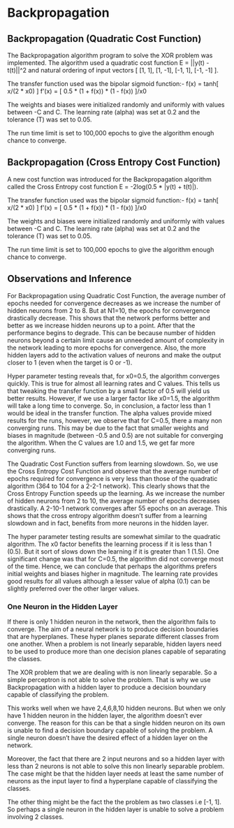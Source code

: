 # Backpropagation

## Backpropagation (Quadratic Cost Function)
The Backpropagation algorithm program to solve the XOR problem was implemented.
The algorithm used a quadratic cost function E = ||y(t) - t(t)||^2 and natural ordering of input vectors [ [1, 1], [1, -1], [-1, 1], [-1, -1] ].

The transfer function used was the bipolar sigmoid function:-
f(x) = tanh[ x/(2 * x0) ]
f’(x) = [ 0.5 * (1 + f(x)) * (1 - f(x)) ]/x0

The weights and biases were initialized randomly and uniformly with values between -C and C. The learning rate (alpha) was set at 0.2 and the tolerance (T) was set to 0.05.

The run time limit is set to 100,000 epochs to give the algorithm enough chance to converge.

## Backpropagation (Cross Entropy Cost Function)
A new cost function was introduced for the Backpropagation algorithm called the Cross Entropy cost function E = -2log(0.5 * |y(t) + t(t)|).

The transfer function used was the bipolar sigmoid function:-
f(x) = tanh[ x/(2 * x0) ]
f’(x) = [ 0.5 * (1 + f(x)) * (1 - f(x)) ]/x0

The weights and biases were initialized randomly and uniformly with values between -C and C. The learning rate (alpha) was set at 0.2 and the tolerance (T) was set to 0.05.

The run time limit is set to 100,000 epochs to give the algorithm enough chance to converge.

## Observations and Inference
For Backpropagation using Quadratic Cost Function, the average number of epochs
needed for convergence decreases as we increase the number of hidden neurons from 2 to 8. But at N1=10, the epochs for convergence drastically decrease. This shows that the network performs better and better as we increase hidden neurons up to a point. After that the performance begins to degrade. This can be because number of hidden neurons beyond a certain limit cause an unneeded amount of complexity in the network leading to more epochs for convergence. Also, the more hidden layers add to the activation values of neurons and make the output closer to 1 (even when the target is 0 or -1).

Hyper parameter testing reveals that, for x0=0.5, the algorithm converges quickly. This is true for almost all learning rates and C values. This tells us that tweaking the transfer function by a small factor of 0.5 will yield us better results. However, if we use a larger factor like x0=1.5, the algorithm will take a long time to converge. So, in conclusion, a factor less than 1 would be ideal in the transfer function. The alpha values provide mixed results for the runs, however, we observe that for C=0.5, there a many non converging runs. This may be due to the fact that smaller weights and biases in magnitude (between -0.5 and 0.5) are not suitable for converging the algorithm. When the C values are 1.0 and 1.5, we get far more converging runs.

The Quadratic Cost Function suffers from learning slowdown. So, we use the Cross Entropy Cost Function and observe that the average number of epochs required for convergence is very less than those of the quadratic algorithm (364 to 104 for a 2-2-1 network). This clearly shows that the Cross Entropy Function speeds up the learning. As we increase the number of hidden neurons from 2 to 10, the average number of epochs decreases drastically. A 2-10-1 network converges after 55 epochs on an average. This shows that the cross entropy algorithm doesn’t suffer from a learning slowdown and in fact, benefits from more neurons in the hidden layer.

The hyper parameter testing results are somewhat similar to the quadratic algorithm. The x0 factor benefits the learning process if it is less than 1 (0.5). But it sort of slows down the learning if it is greater than 1 (1.5). One significant change was that for C=0.5, the algorithm did not converge most of the time. Hence, we can conclude that perhaps the algorithms prefers initial weights and biases higher in magnitude. The learning rate provides good results for all values although a lesser value of alpha (0.1) can be slightly preferred over the other larger values.

### One Neuron in the Hidden Layer
If there is only 1 hidden neuron in the network, then the algorithm fails to converge. The aim of a neural network is to produce decision boundaries that are hyperplanes. These hyper planes separate different classes from one another. When a problem is not linearly separable, hidden layers need to be used to produce more than one decision planes capable of separating the classes.

The XOR problem that we are dealing with is non linearly separable. So a simple
perceptron is not able to solve the problem. That is why we use Backpropagation with a hidden layer to produce a decision boundary capable of classifying the problem.

This works well when we have 2,4,6,8,10 hidden neurons. But when we only have 1
hidden neuron in the hidden layer, the algorithm doesn’t ever converge. The reason for this can be that a single hidden neuron on its own is unable to find a decision boundary capable of solving the problem. A single neuron doesn’t have the desired effect of a hidden layer on the network.

Moreover, the fact that there are 2 input neurons and so a hidden layer with less than 2 neurons is not able to solve this non linearly separable problem. The case might be that the hidden layer needs at least the same number of neurons as the input layer to find a hyperplane capable of classifying the classes.

The other thing might be the fact the the problem as two classes i.e [-1, 1]. So perhaps a single neuron in the hidden layer is unable to solve a problem involving 2 classes.
